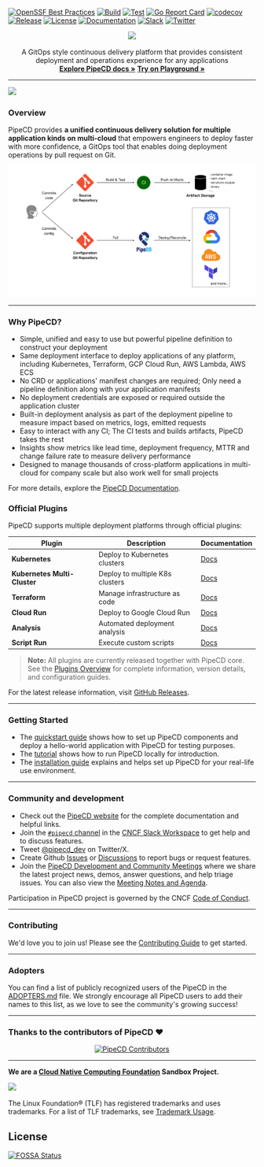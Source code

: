 [![OpenSSF Best Practices](https://www.bestpractices.dev/projects/7489/badge)](https://www.bestpractices.dev/projects/7489)
[![Build](https://github.com/pipe-cd/pipecd/actions/workflows/build.yaml/badge.svg)](https://github.com/pipe-cd/pipecd/actions/workflows/build.yaml)
[![Test](https://github.com/pipe-cd/pipecd/actions/workflows/test.yaml/badge.svg)](https://github.com/pipe-cd/pipecd/actions/workflows/test.yaml)
[![Go Report Card](https://goreportcard.com/badge/github.com/pipe-cd/pipecd)](https://goreportcard.com/report/github.com/pipe-cd/pipecd)
[![codecov](https://codecov.io/gh/pipe-cd/pipecd/branch/master/graph/badge.svg)](https://codecov.io/gh/pipe-cd/pipecd)
[![Release](https://img.shields.io/github/v/release/pipe-cd/pipecd?label=Release)](https://github.com/pipe-cd/pipecd/releases/latest)
[![License](https://img.shields.io/badge/License-Apache_2.0-blue.svg)](/LICENSE)
[![Documentation](https://img.shields.io/badge/Documentation-pipecd-informational.svg)](https://pipecd.dev/docs/)
[![Slack](https://img.shields.io/badge/Slack-%23pipecd-informational.svg)](https://app.slack.com/client/T08PSQ7BQ/C01B27F9T0X)
[![Twitter](https://img.shields.io/twitter/url/https/twitter.com/pipecd_dev.svg?style=social&label=Follow%20%40pipecd_dev)](https://twitter.com/pipecd_dev)

<p align="center">
  <img src="https://github.com/pipe-cd/pipecd/blob/master/docs/static/images/logo.png" width="180"/>
</p>

<p align="center">
  A GitOps style continuous delivery platform that provides consistent deployment and operations experience for any applications
  <br/>
  <a href="https://pipecd.dev"><strong>Explore PipeCD docs »</strong></a>
  <a href="https://play.pipecd.dev?project=play"><strong>Try on Playground »</strong></a>
</p>

---

![](https://github.com/pipe-cd/pipecd/blob/master/docs/static/images/rolled-back-deployment.png)

### Overview

PipeCD provides __a unified continuous delivery solution for multiple application kinds on multi-cloud__ that empowers engineers to deploy faster with more confidence, a GitOps tool that enables doing deployment operations by pull request on Git.

![](https://github.com/pipe-cd/pipecd/blob/master/docs/static/images/pipecd-explanation.png)

---

### Why PipeCD?

- Simple, unified and easy to use but powerful pipeline definition to construct your deployment
- Same deployment interface to deploy applications of any platform, including Kubernetes, Terraform, GCP Cloud Run, AWS Lambda, AWS ECS
- No CRD or applications' manifest changes are required; Only need a pipeline definition along with your application manifests
- No deployment credentials are exposed or required outside the application cluster
- Built-in deployment analysis as part of the deployment pipeline to measure impact based on metrics, logs, emitted requests
- Easy to interact with any CI; The CI tests and builds artifacts, PipeCD takes the rest
- Insights show metrics like lead time, deployment frequency, MTTR and change failure rate to measure delivery performance
- Designed to manage thousands of cross-platform applications in multi-cloud for company scale but also work well for small projects

For more details, explore the [PipeCD Documentation](https://pipecd.dev/docs).

### Official Plugins

PipeCD supports multiple deployment platforms through official plugins:

| Plugin | Description | Documentation |
|--------|-------------|---------------|
| **Kubernetes** | Deploy to Kubernetes clusters | [Docs](https://pipecd.dev/docs-dev/user-guide/plugins/kubernetes/) |
| **Kubernetes Multi-Cluster** | Deploy to multiple K8s clusters | [Docs](https://pipecd.dev/docs-dev/user-guide/plugins/kubernetes-multicluster/) |
| **Terraform** | Manage infrastructure as code | [Docs](https://pipecd.dev/docs-dev/user-guide/plugins/terraform/) |
| **Cloud Run** | Deploy to Google Cloud Run | [Docs](https://pipecd.dev/docs-dev/user-guide/plugins/cloudrun/) |
| **Analysis** | Automated deployment analysis | [Docs](https://pipecd.dev/docs-dev/user-guide/plugins/analysis/) |
| **Script Run** | Execute custom scripts | [Docs](https://pipecd.dev/docs-dev/user-guide/plugins/scriptrun/) |

> **Note:** All plugins are currently released together with PipeCD core. See the [Plugins Overview](https://pipecd.dev/docs-dev/user-guide/plugins/) for complete information, version details, and configuration guides.

For the latest release information, visit [GitHub Releases](https://github.com/pipe-cd/pipecd/releases).

---

### Getting Started

- The [quickstart guide](https://pipecd.dev/docs/quickstart/) shows how to set up PipeCD components and deploy a hello-world application with PipeCD for testing purposes.
- The [tutorial](https://github.com/pipe-cd/tutorial) shows how to run PipeCD locally for introduction.
- The [installation guide](https://pipecd.dev/docs/installation/) explains and helps set up PipeCD for your real-life use environment.

---

### Community and development

- Check out the [PipeCD website](https://pipecd.dev) for the complete documentation and helpful links.
- Join the [`#pipecd` channel](https://cloud-native.slack.com/archives/C01B27F9T0X) in the [CNCF Slack Workspace](https://communityinviter.com/apps/cloud-native/cncf) to get help and to discuss features.
- Tweet [@pipecd_dev](https://twitter.com/pipecd_dev) on Twitter/X.
- Create Github [Issues](https://github.com/pipe-cd/pipecd/issues) or [Discussions](https://github.com/pipe-cd/pipecd/discussions/) to report bugs or request features.
- Join the [PipeCD Development and Community Meetings](https://zoom-lfx.platform.linuxfoundation.org/meeting/96831504919?password=2f60b8ec-5896-40c8-aa1d-d551ab339d00) where we share the latest project news, demos, answer questions, and help triage issues. You can also view the [Meeting Notes and Agenda](https://bit.ly/pipecd-mtg-notes).

Participation in PipeCD project is governed by the CNCF [Code of Conduct](CODE_OF_CONDUCT.md).

---

### Contributing

We'd love you to join us! Please see the [Contributing Guide](CONTRIBUTING.md) to get started.

---

### Adopters

You can find a list of publicly recognized users of the PipeCD in the [ADOPTERS.md](ADOPTERS.md) file. We strongly encourage all PipeCD users to add their names to this list, as we love to see the community's growing success!

---

### Thanks to the contributors of PipeCD ❤️

<div align="center">
  <a href="https://github.com/pipe-cd/pipecd/graphs/contributors">
    <img src="https://contrib.rocks/image?repo=pipe-cd/pipecd" alt="PipeCD Contributors"/>
  </a>
</div>

---

**We are a [Cloud Native Computing Foundation](https://cncf.io/) Sandbox Project.**

<img src="https://www.cncf.io/wp-content/uploads/2022/07/cncf-color-bg.svg" width=300 />

The Linux Foundation® (TLF) has registered trademarks and uses trademarks. For a list of TLF trademarks, see [Trademark Usage](https://www.linuxfoundation.org/trademark-usage/).

## License

[![FOSSA Status](https://app.fossa.com/api/projects/git%2Bgithub.com%2Fpipe-cd%2Fpipecd.svg?type=large)](https://app.fossa.com/projects/git%2Bgithub.com%2Fpipe-cd%2Fpipecd?ref=badge_large)
